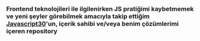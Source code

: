 ### Frontend teknolojileri ile ilgilenirken JS pratiğimi kaybetmemek ve yeni şeyler görebilmek amacıyla takip ettiğim [Javascript30](https://www.JavaScript30.com)'un, içerik sahibi ve/veya benim çözümlerimi içeren repository
